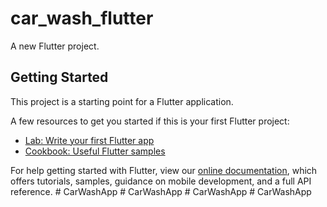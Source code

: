 # car_wash_flutter

A new Flutter project.

## Getting Started

This project is a starting point for a Flutter application.

A few resources to get you started if this is your first Flutter project:

- [Lab: Write your first Flutter app](https://flutter.dev/docs/get-started/codelab)
- [Cookbook: Useful Flutter samples](https://flutter.dev/docs/cookbook)

For help getting started with Flutter, view our
[online documentation](https://flutter.dev/docs), which offers tutorials,
samples, guidance on mobile development, and a full API reference.
#   C a r W a s h A p p  
 #   C a r W a s h A p p  
 #   C a r W a s h A p p  
 #   C a r W a s h A p p  
 